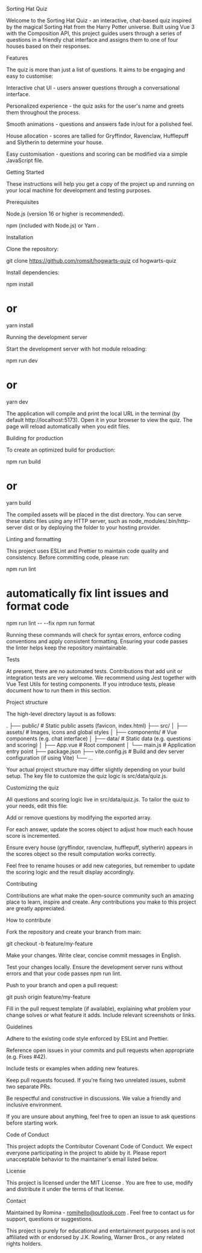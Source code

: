 Sorting Hat Quiz

Welcome to the Sorting Hat Quiz - an interactive, chat-based quiz inspired by the magical Sorting Hat from the Harry Potter universe. Built using Vue 3
 with the Composition API, this project guides users through a series of questions in a friendly chat interface and assigns them to one of four houses based on their responses.

Features

The quiz is more than just a list of questions. It aims to be engaging and easy to customise:

Interactive chat UI - users answer questions through a conversational interface.

Personalized experience - the quiz asks for the user's name and greets them throughout the process.

Smooth animations - questions and answers fade in/out for a polished feel.

House allocation - scores are tallied for Gryffindor, Ravenclaw, Hufflepuff and Slytherin to determine your house.

Easy customisation - questions and scoring can be modified via a simple JavaScript file.

Getting Started

These instructions will help you get a copy of the project up and running on your local machine for development and testing purposes.

Prerequisites

Node.js
 (version 16 or higher is recommended).

npm (included with Node.js) or Yarn
.

Installation

Clone the repository:

git clone  https://github.com/romsit/hogwarts-quiz
cd hogwarts-quiz


Install dependencies:

npm install
# or
yarn install

Running the development server

Start the development server with hot module reloading:

npm run dev
# or
yarn dev


The application will compile and print the local URL in the terminal (by default http://localhost:5173). Open it in your browser to view the quiz. The page will reload automatically when you edit files.

Building for production

To create an optimized build for production:

npm run build
# or
yarn build


The compiled assets will be placed in the dist directory. You can serve these static files using any HTTP server, such as node_modules/.bin/http-server dist or by deploying the folder to your hosting provider.

Linting and formatting

This project uses ESLint
 and Prettier
 to maintain code quality and consistency. Before committing code, please run:

npm run lint
# automatically fix lint issues and format code
npm run lint -- --fix
npm run format


Running these commands will check for syntax errors, enforce coding conventions and apply consistent formatting. Ensuring your code passes the linter helps keep the repository maintainable.

Tests

At present, there are no automated tests. Contributions that add unit or integration tests are very welcome. We recommend using Jest
 together with Vue Test Utils
 for testing components. If you introduce tests, please document how to run them in this section.

Project structure

The high-level directory layout is as follows:

.
├── public/               # Static public assets (favicon, index.html)
├── src/
│   ├── assets/           # Images, icons and global styles
│   ├── components/       # Vue components (e.g. chat interface)
│   ├── data/             # Static data (e.g. questions and scoring)
│   ├── App.vue           # Root component
│   └── main.js           # Application entry point
├── package.json
├── vite.config.js        # Build and dev server configuration (if using Vite)
└── ...


Your actual project structure may differ slightly depending on your build setup. The key file to customize the quiz logic is src/data/quiz.js.

Customizing the quiz

All questions and scoring logic live in src/data/quiz.js. To tailor the quiz to your needs, edit this file:

Add or remove questions by modifying the exported array.

For each answer, update the scores object to adjust how much each house score is incremented.

Ensure every house (gryffindor, ravenclaw, hufflepuff, slytherin) appears in the scores object so the result computation works correctly.

Feel free to rename houses or add new categories, but remember to update the scoring logic and the result display accordingly.

Contributing

Contributions are what make the open-source community such an amazing place to learn, inspire and create. Any contributions you make to this project are greatly appreciated.

How to contribute

Fork the repository and create your branch from main:

git checkout -b feature/my-feature


Make your changes. Write clear, concise commit messages in English.

Test your changes locally. Ensure the development server runs without errors and that your code passes npm run lint.

Push to your branch and open a pull request:

git push origin feature/my-feature


Fill in the pull request template (if available), explaining what problem your change solves or what feature it adds. Include relevant screenshots or links.

Guidelines

Adhere to the existing code style enforced by ESLint and Prettier.

Reference open issues in your commits and pull requests when appropriate (e.g. Fixes #42).

Include tests or examples when adding new features.

Keep pull requests focused. If you're fixing two unrelated issues, submit two separate PRs.

Be respectful and constructive in discussions. We value a friendly and inclusive environment.

If you are unsure about anything, feel free to open an issue to ask questions before starting work.

Code of Conduct

This project adopts the Contributor Covenant
 Code of Conduct. We expect everyone participating in the project to abide by it. Please report unacceptable behavior to the maintainer's email listed below.

License

This project is licensed under the MIT License
. You are free to use, modify and distribute it under the terms of that license.

Contact

Maintained by Romina - romihello@outlook.com
. Feel free to contact us for support, questions or suggestions.

This project is purely for educational and entertainment purposes and is not affiliated with or endorsed by J.K. Rowling, Warner Bros., or any related rights holders.